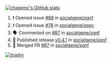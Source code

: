 [![chasemc's GitHub stats](https://github-readme-stats.vercel.app/api?username=chasemc)](https://github.com/anuraghazra/github-readme-stats)


<!--START_SECTION:activity-->
1. ❗ Opened issue [#88](https://github.com/socialgene/sgnf/issues/88) in [socialgene/sgnf](https://github.com/socialgene/sgnf)
2. ❗ Opened issue [#78](https://github.com/socialgene/sgpy/issues/78) in [socialgene/sgpy](https://github.com/socialgene/sgpy)
3. 🗣 Commented on [#87](https://github.com/socialgene/sgnf/pull/87#issuecomment-1817352589) in [socialgene/sgnf](https://github.com/socialgene/sgnf)
4. 🚀 Published release [v0.4.1](https://github.com/socialgene/sgnf/releases/tag/v0.4.1) in [socialgene/sgnf](https://github.com/socialgene/sgnf)
5. 🎉 Merged PR [#87](https://github.com/socialgene/sgnf/pull/87) in [socialgene/sgnf](https://github.com/socialgene/sgnf)
<!--END_SECTION:activity-->
[![trophy](https://github-profile-trophy.vercel.app/?username=chasemc)](https://github.com/ryo-ma/github-profile-trophy)

